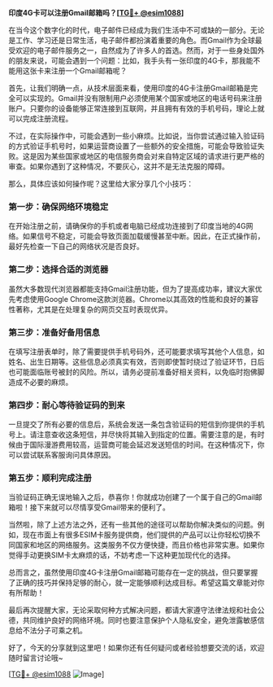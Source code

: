 **印度4G卡可以注册Gmail邮箱吗？[[TG💪+ @esim1088](https://t.me/s/esim1088)]**

在当今这个数字化的时代，电子邮件已经成为我们生活中不可或缺的一部分。无论是工作、学习还是日常生活，电子邮件都扮演着重要的角色。而Gmail作为全球最受欢迎的电子邮件服务之一，自然成为了许多人的首选。然而，对于一些身处国外的朋友来说，可能会遇到一个问题：比如，我手头有一张印度的4G卡，那我能不能用这张卡来注册一个Gmail邮箱呢？

首先，让我们明确一点，从技术层面来看，使用印度的4G卡注册Gmail邮箱是完全可以实现的。Gmail并没有限制用户必须使用某个国家或地区的电话号码来注册账户。只要你的设备能够正常连接到互联网，并且拥有有效的手机号码，理论上就可以完成注册流程。

不过，在实际操作中，可能会遇到一些小麻烦。比如说，当你尝试通过输入验证码的方式验证手机号时，如果运营商设置了一些额外的安全措施，可能会导致验证失败。这是因为某些国家或地区的电信服务商会对来自特定区域的请求进行更严格的审查。如果你遇到了这种情况，不要灰心，这并不是无法克服的障碍。

那么，具体应该如何操作呢？这里给大家分享几个小技巧：

### 第一步：确保网络环境稳定

在开始注册之前，请确保你的手机或者电脑已经成功连接到了印度当地的4G网络。如果信号不稳定，可能会导致页面加载缓慢甚至中断。因此，在正式操作前，最好先检查一下自己的网络状况是否良好。

### 第二步：选择合适的浏览器

虽然大多数现代浏览器都能支持Gmail注册功能，但为了提高成功率，建议大家优先考虑使用Google Chrome这款浏览器。Chrome以其高效的性能和良好的兼容性著称，尤其是在处理复杂的网页交互时表现优异。

### 第三步：准备好备用信息

在填写注册表单时，除了需要提供手机号码外，还可能要求填写其他个人信息，如姓名、出生日期等。这些信息必须真实有效，否则即使暂时绕过了验证环节，日后也可能面临账号被封的风险。所以，请务必提前准备好相关资料，以免临时抱佛脚造成不必要的麻烦。

### 第四步：耐心等待验证码的到来

一旦提交了所有必要的信息后，系统会发送一条包含验证码的短信到你提供的手机号上。请注意查收这条短信，并尽快将其输入到指定的位置。需要注意的是，有时候由于国际漫游费用较高，运营商可能会延迟发送短信的时间。在这种情况下，你可以尝试联系客服询问具体原因。

### 第五步：顺利完成注册

当验证码正确无误地输入之后，恭喜你！你就成功创建了一个属于自己的Gmail邮箱啦！接下来就可以尽情享受Gmail带来的便利了。

当然啦，除了上述方法之外，还有一些其他的途径可以帮助你解决类似的问题。例如，现在市面上有很多ESIM卡服务提供商，他们提供的产品可以让你轻松切换不同国家和地区的网络服务。这类服务不仅方便快捷，而且价格也非常实惠。如果你觉得手动更换SIM卡太麻烦的话，不妨考虑一下这种更加现代化的选择。

总而言之，虽然使用印度4G卡注册Gmail邮箱可能存在一定的挑战，但只要掌握了正确的技巧并保持足够的耐心，就一定能够顺利达成目标。希望这篇文章能对你有所帮助！

最后再次提醒大家，无论采取何种方式解决问题，都请大家遵守法律法规和社会公德，共同维护良好的网络环境。同时也要注意保护个人隐私安全，避免泄露敏感信息给不法分子可乘之机。

好了，今天的分享就到这里吧！如果你还有任何疑问或者经验想要交流的话，欢迎随时留言讨论哦~ 

[[TG💪+ @esim1088](https://t.me/s/esim1088) ![Image](https://i.postimg.cc/4NQfJmqS/Snipaste-2025-05-13-00-14-12.png)]